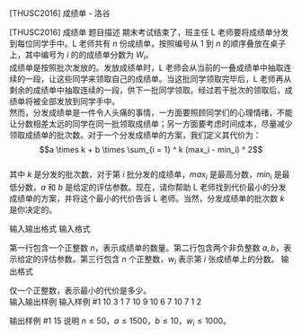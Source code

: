 



[THUSC2016] 成绩单 - 洛谷














[THUSC2016] 成绩单
题目描述
期末考试结束了，班主任 L 老师要将成绩单分发到每位同学手中。L 老师共有 $n$ 份成绩单，按照编号从 $1$ 到 $n$ 的顺序叠放在桌子上，其中编号为 $i$ 的的成绩单分数为 $W_i$。       
成绩单是按照批次发放的。发放成绩单时，L 老师会从当前的一叠成绩单中抽取连续的一段，让这些同学来领取自己的成绩单。当这批同学领取完毕后，L 老师再从剩余的成绩单中抽取连续的一段，供下一批同学领取。经过若干批次的领取后，成绩单将被全部发放到同学手中。       
然而，分发成绩单是一件令人头痛的事情，一方面要照顾同学们的心理情绪，不能让分数相差太远的同学在同一批领取成绩单；另一方面要考虑时间成本，尽量减少领取成绩单的批次数。对于一个分发成绩单的方案，我们定义其代价为：    
$$a \times k + b \times \sum_{i = 1} ^ k (max_i - min_i) ^ 2$$        
其中 $k$ 是分发的批次数，对于第 $i$ 批分发的成绩单，$max_i$ 是最高分数，$min_i$ 是最低分数，$a$ 和 $b$ 是给定的评估参数。现在，请你帮助 L 老师找到代价最小的分发成绩单的方案，并将这个最小的代价告诉 L 老师。当然，分发成绩单的批次数 $k$ 是你决定的。

输入输出格式
输入格式

第一行包含一个正整数 $n$，表示成绩单的数量。第二行包含两个非负整数 $a,b$，表示给定的评估参数。第三行包含 $n$ 个正整数，$w_i$ 表示第 $i$ 张成绩单上的分数。
输出格式

仅一个正整数，表示最小的代价是多少。  
输入输出样例
输入样例 #1
10
3 1
7 10 9 10 6 7 10 7 1 2

输出样例 #1
15
说明
$n \leq 50$，$a \leq 1500$，$b \leq 10$，$w_i \leq 1000$。






